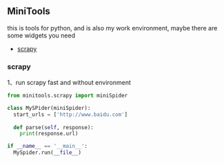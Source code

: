 ## MiniTools

this is tools for python, and is also my work environment, maybe there are some widgets you need


* [scrapy](#scrspy)

### scrapy
1、run scrapy fast and without environment  
```python
from minitools.scrapy import miniSpider

class MySPider(miniSpider):
  start_urls = ['http://www.baidu.com']
  
  def parse(self, response):
    print(response.url)

if __name__ == '__main__':
  MySpider.run(__file__)
```






